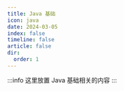 ```yaml
---
title: Java 基础
icon: java
date: 2024-03-05
index: false
timeline: false
article: false
dir:
  order: 1
---
```


:::info
这里放置 Java 基础相关的内容
:::

<AutoCatalog />
